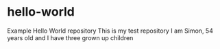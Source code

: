 # hello-world
Example Hello World repository
This is my test repository
I am Simon, 54 years old and I have three grown up children

